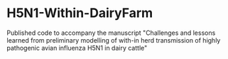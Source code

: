 # H5N1-Within-DairyFarm
Published code to accompany the manuscript "Challenges and lessons learned from preliminary modelling of with-in herd transmission of highly pathogenic avian influenza H5N1 in dairy cattle"
